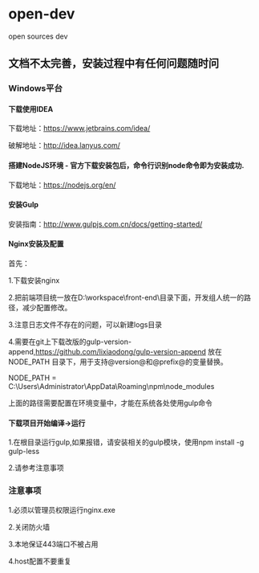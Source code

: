 # open-dev
open sources dev

## 文档不太完善，安装过程中有任何问题随时问


### Windows平台

#### 下载使用IDEA

下载地址：https://www.jetbrains.com/idea/

破解地址：http://idea.lanyus.com/

#### 搭建NodeJS环境  - 官方下载安装包后，命令行识别node命令即为安装成功.

下载地址：https://nodejs.org/en/

#### 安装Gulp

安装指南：http://www.gulpjs.com.cn/docs/getting-started/



#### Nginx安装及配置

首先：

1.下载安装nginx

2.把前端项目统一放在D:\workspace\front-end\目录下面，开发组人统一的路径，减少配置修改。

3.注意日志文件不存在的问题，可以新建logs目录

4.需要在git上下载改版的gulp-version-append,https://github.com/lixiaodong/gulp-version-append
  放在NODE_PATH 目录下，用于支持@version@和@prefix@的变量替换。
  
  NODE_PATH = C:\Users\Administrator\AppData\Roaming\npm\node_modules
  
  上面的路径需要配置在环境变量中，才能在系统各处使用gulp命令
  
#### 下载项目开始编译->运行


1.在根目录运行gulp,如果报错，请安装相关的gulp模块，使用npm install -g gulp-less

2.请参考注意事项



### 注意事项

1.必须以管理员权限运行nginx.exe

2.关闭防火墙

3.本地保证443端口不被占用

4.host配置不要重复



